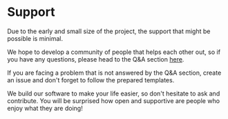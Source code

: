 # Support

Due to the early and small size of the project, the support that might be possible is minimal. 

We hope to develop a community of people that helps each other out, so if you have any questions, please head to the Q&A section [here](https://github.com/Katolus/functions/discussions/categories/q-a).

If you are facing a problem that is not answered by the Q&A section, create an issue and don't forget to follow the prepared templates. 

We build our software to make your life easier, so don't hesitate to ask and contribute. You will be surprised how open and supportive are people who enjoy what they are doing! 
